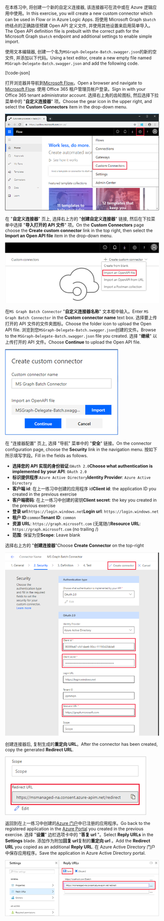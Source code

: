 <!-- markdownlint-disable MD002 MD041 -->

<span data-ttu-id="cd1a7-101">在本练习中, 将创建一个新的自定义连接器, 该连接器可在流中或在 Azure 逻辑应用中使用。</span><span class="sxs-lookup"><span data-stu-id="cd1a7-101">In this exercise, you will create a new custom connector which can be used in Flow or in Azure Logic Apps.</span></span> <span data-ttu-id="cd1a7-102">将使用 Microsoft Graph `$batch`终结点的正确路径预建 Open API 定义文件, 并使用其他设置来启用简单导入。</span><span class="sxs-lookup"><span data-stu-id="cd1a7-102">The Open API definition file is prebuilt with the correct path for the Microsoft Graph `$batch` endpoint and additional settings to enable simple import.</span></span>

<span data-ttu-id="cd1a7-103">使用文本编辑器, 创建一个名为`MSGraph-Delegate-Batch.swagger.json`的新的空文件, 并添加以下代码。</span><span class="sxs-lookup"><span data-stu-id="cd1a7-103">Using a text editor, create a new empty file named `MSGraph-Delegate-Batch.swagger.json` and add the following code.</span></span>

[!code-json[](../LabFiles/MSGraph-Delegate-Batch.swagger.json)]

<span data-ttu-id="cd1a7-104">打开浏览器并导航到[Microsoft Flow](https://flow.microsoft.com)。</span><span class="sxs-lookup"><span data-stu-id="cd1a7-104">Open a browser and navigate to [Microsoft Flow](https://flow.microsoft.com).</span></span> <span data-ttu-id="cd1a7-105">使用 Office 365 租户管理员帐户登录。</span><span class="sxs-lookup"><span data-stu-id="cd1a7-105">Sign in with your Office 365 tenant administrator account.</span></span> <span data-ttu-id="cd1a7-106">选择右上角的齿轮图标, 然后选择下拉菜单中的 "**自定义连接器**" 项。</span><span class="sxs-lookup"><span data-stu-id="cd1a7-106">Choose the gear icon in the upper right, and select the **Custom Connectors** item in the drop-down menu.</span></span>

![Microsoft Flow 中的下拉式菜单的屏幕截图](./images/flow-conn1.png)

<span data-ttu-id="cd1a7-108">在 "**自定义连接器**" 页上, 选择右上方的 "**创建自定义连接器**" 链接, 然后在下拉菜单中选择 "**导入打开的 API 文件**" 项。</span><span class="sxs-lookup"><span data-stu-id="cd1a7-108">On the **Custom Connectors** page choose the **Create custom connector** link in the top right, then select the **Import an Open API file** item in the drop-down menu.</span></span>

 ![Microsoft Flow 中的 "创建自定义连接器" 下拉菜单的屏幕截图](./images/flow-conn2.png)

<span data-ttu-id="cd1a7-110">在`MS Graph Batch Connector` "**自定义连接器名称**" 文本框中输入。</span><span class="sxs-lookup"><span data-stu-id="cd1a7-110">Enter `MS Graph Batch Connector` in the **Custom connector name** text box.</span></span> <span data-ttu-id="cd1a7-111">选择要上传打开的 API 文件的文件夹图标。</span><span class="sxs-lookup"><span data-stu-id="cd1a7-111">Choose the folder icon to upload the Open API file.</span></span> <span data-ttu-id="cd1a7-112">浏览到您`MSGraph-Delegate-Batch.swagger.json`创建的文件。</span><span class="sxs-lookup"><span data-stu-id="cd1a7-112">Browse to the `MSGraph-Delegate-Batch.swagger.json` file you created.</span></span> <span data-ttu-id="cd1a7-113">选择 "**继续**" 以上传打开的 API 文件。</span><span class="sxs-lookup"><span data-stu-id="cd1a7-113">Choose **Continue** to upload the Open API file.</span></span>

 !["创建自定义连接器" 对话框的屏幕截图](./images/flow-conn3.png)

<span data-ttu-id="cd1a7-115">在 "连接器配置" 页上, 选择 "导航" 菜单中的 "**安全**" 链接。</span><span class="sxs-lookup"><span data-stu-id="cd1a7-115">On the connector configuration page, choose the **Security** link in the navigation menu.</span></span> <span data-ttu-id="cd1a7-116">按如下所示填写字段。</span><span class="sxs-lookup"><span data-stu-id="cd1a7-116">Fill in the fields as follows.</span></span>

- <span data-ttu-id="cd1a7-117">**选择您的 API 实现的身份验证**:`OAuth 2.0`</span><span class="sxs-lookup"><span data-stu-id="cd1a7-117">**Choose what authentication is implemented by your API**: `OAuth 2.0`</span></span>
- <span data-ttu-id="cd1a7-118">**标识提供程序**:`Azure Active Directory`</span><span class="sxs-lookup"><span data-stu-id="cd1a7-118">**Identity Provider**: `Azure Active Directory`</span></span>
- <span data-ttu-id="cd1a7-119">**客户端 id**: 在上一练习中创建的应用程序 id</span><span class="sxs-lookup"><span data-stu-id="cd1a7-119">**Client id**: the application ID you created in the previous exercise</span></span>
- <span data-ttu-id="cd1a7-120">**客户端密码**: 在上一练习中创建的密钥</span><span class="sxs-lookup"><span data-stu-id="cd1a7-120">**Client secret**: the key you created in the previous exercise</span></span>
- <span data-ttu-id="cd1a7-121">**登录 url**:`https://login.windows.net`</span><span class="sxs-lookup"><span data-stu-id="cd1a7-121">**Login url**: `https://login.windows.net`</span></span>
- <span data-ttu-id="cd1a7-122">**租户 ID**:`common`</span><span class="sxs-lookup"><span data-stu-id="cd1a7-122">**Tenant ID**: `common`</span></span>
- <span data-ttu-id="cd1a7-123">**资源 URL**: `https://graph.microsoft.com` (无尾随/)</span><span class="sxs-lookup"><span data-stu-id="cd1a7-123">**Resource URL**: `https://graph.microsoft.com` (no trailing /)</span></span>
- <span data-ttu-id="cd1a7-124">**范围**: 保留为空</span><span class="sxs-lookup"><span data-stu-id="cd1a7-124">**Scope**: Leave blank</span></span>

<span data-ttu-id="cd1a7-125">选择右上方的 "**创建连接器**"</span><span class="sxs-lookup"><span data-stu-id="cd1a7-125">Choose **Create Connector** on the top-right</span></span>

![连接器配置中的 "安全" 选项卡的屏幕截图](./images/flow-conn4.png)

<span data-ttu-id="cd1a7-127">创建连接器后, 复制生成的**重定向 URL**。</span><span class="sxs-lookup"><span data-stu-id="cd1a7-127">After the connector has been created, copy the generated **Redirect URL**.</span></span>

![生成的重定向 URL 的屏幕截图](./images/flow-conn5.png)

<span data-ttu-id="cd1a7-129">返回到在上一练习中创建的[Azure 门户](https://aad.portal.azure.com)中已注册的应用程序。</span><span class="sxs-lookup"><span data-stu-id="cd1a7-129">Go back to the registered application in the [Azure Portal](https://aad.portal.azure.com) you created in the previous exercise.</span></span> <span data-ttu-id="cd1a7-130">选择 "**设置**" 边栏选项卡中的 "**答复 url** "。</span><span class="sxs-lookup"><span data-stu-id="cd1a7-130">Select **Reply URLs** in the **Settings** blade.</span></span> <span data-ttu-id="cd1a7-131">添加作为附加**回复 url**复制的**重定向 url** 。</span><span class="sxs-lookup"><span data-stu-id="cd1a7-131">Add the **Redirect URL** you copied as an additional **Reply URL**.</span></span> <span data-ttu-id="cd1a7-132">在 Azure Active Directory 门户中保存应用程序。</span><span class="sxs-lookup"><span data-stu-id="cd1a7-132">Save the application in Azure Active Directory portal.</span></span>

![Azure 门户中答复 Url 刀片的屏幕截图](./images/flow-conn6.png)